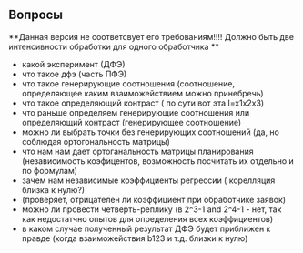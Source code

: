 ## Вопросы 

**Данная версия не соответсвует его требованиям!!!! Должно быть две интенсивности обработки для одного обработчика ** 

- какой эксперимент (ДФЭ)
- что такое дфэ (часть ПФЭ)
- что такое генерирующие соотношения  (соотношение, определяющее каким взаиможействием можно принебречь)
- что такое определяющий контраст ( по сути вот эта I=x1x2x3)
- что раньше определяем генерирующие соотношения или определяющий контраст  (генерирующее соотношение)
- можно ли выбрать точки без генерирующих соотношений (да, но соблюдая ортогональность матрицы)
- что нам нам дает ортоганальность матрицы планирования (независимость коэфицентов, возможность посчитать их отдельно и по формулам)
- зачем нам независимые коэффициенты регрессии ( корелляция близка к нулю?)
- (проверяет, отрицателен ли коэффициент при обработчике заявок)
- можно ли провести четверть-реплику (в 2^3-1 and 2^4-1 - нет, так как недостатчно опытов для определения всех коэффициентов)
- в каком случае полученный результат ДФЭ будет приближен к правде (когда взаиможействия b123 и т.д. близки к нулю)

